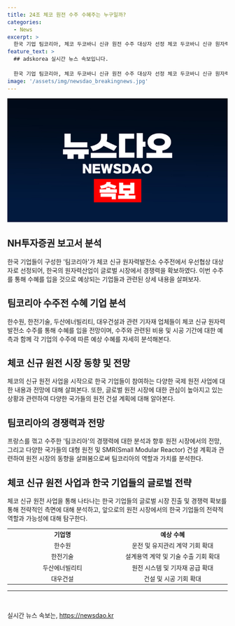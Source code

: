 ```yaml
---
title: 24조 체코 원전 수주 수혜주는 누구일까?
categories:
  - News
excerpt: >
  한국 기업 팀코리아, 체코 두코바니 신규 원전 수주 대상자 선정 체코 두코바니 신규 원자력발전소 수주전에서 팀코리아가 프랑스전력공사를 꺾고 우선협상대상자로 선정됐다. 이로 인해 한국 수력원자력부터 한전기술, 두산에너빌리티, 대우건설과 관련 기자재 업체들이 수혜를 예상되고 있다. 이번 수주를 통해 관련 기업들은 경쟁력을 키워 각종 계획에 참여하고 있는 상황이다. 또한, 한국 기업들의 체코 신규 원전 수주는 국내 대형 원전 수주의 첫 단추로 볼 수 있으며, 앞으로도 다양한 국가들과의 수주를 기대할 수 있는 상황이다.
feature_text: >
  ## adskorea 실시간 뉴스 속보입니다.

  한국 기업 팀코리아, 체코 두코바니 신규 원전 수주 대상자 선정 체코 두코바니 신규 원자력발전소 수주전에서 팀코리아가 프랑스전력공사를 꺾고 우선협상대상자로 선정됐다. 이로 인해 한국 수력원자력부터 한전기술, 두산에너빌리티, 대우건설과 관련 기자재 업체들이 수혜를 예상되고 있다. 이번 수주를 통해 관련 기업들은 경쟁력을 키워 각종 계획에 참여하고 있는 상황이다. 또한, 한국 기업들의 체코 신규 원전 수주는 국내 대형 원전 수주의 첫 단추로 볼 수 있으며, 앞으로도 다양한 국가들과의 수주를 기대할 수 있는 상황이다.
image: '/assets/img/newsdao_breakingnews.jpg'
---
```


<p><img src="/assets/img/newsdao_breakingnews.jpg" alt="adskorea 속보" /></p>

<h2 data-ke-size="size26">NH투자증권 보고서 분석</h2>

<p data-ke-size="size16">한국 기업들이 구성한 '팀코리아'가 체코 신규 원자력발전소 수주전에서 우선협상 대상자로 선정되어, 한국의 원자력산업이 글로벌 시장에서 경쟁력을 확보하였다. 이번 수주를 통해 수혜를 입을 것으로 예상되는 기업들과 관련된 상세 내용을 살펴보자.</p>

<h2 data-ke-size="size26">팀코리아 수주전 수혜 기업 분석</h2>

<p data-ke-size="size16">한수원, 한전기술, 두산에너빌리티, 대우건설과 관련 기자재 업체들이 체코 신규 원자력발전소 수주를 통해 수혜를 입을 전망이며, 수주와 관련된 비용 및 시공 기간에 대한 예측과 함께 각 기업의 수주에 따른 예상 수혜를 자세히 분석해본다.</p>

<h2 data-ke-size="size26">체코 신규 원전 시장 동향 및 전망</h2>

<p data-ke-size="size16">체코의 신규 원전 사업을 시작으로 한국 기업들이 참여하는 다양한 국제 원전 사업에 대한 내용과 전망에 대해 살펴본다. 또한, 글로벌 원전 시장에 대한 관심이 높아지고 있는 상황과 관련하여 다양한 국가들의 원전 건설 계획에 대해 알아본다.</p>

<h2 data-ke-size="size26">팀코리아의 경쟁력과 전망</h2>

<p data-ke-size="size16">프랑스를 꺾고 수주한 '팀코리아'의 경쟁력에 대한 분석과 향후 원전 시장에서의 전망, 그리고 다양한 국가들의 대형 원전 및 SMR(Small Modular Reactor) 건설 계획과 관련하여 원전 시장의 동향을 살펴봄으로써 팀코리아의 역할과 가치를 분석한다.</p>

<h2 data-ke-size="size26">체코 신규 원전 사업과 한국 기업들의 글로벌 전략</h2>

<p data-ke-size="size16">체코 신규 원전 사업을 통해 나타나는 한국 기업들의 글로벌 시장 진출 및 경쟁력 확보를 통해 전략적인 측면에 대해 분석하고, 앞으로의 원전 시장에서의 한국 기업들의 전략적 역할과 가능성에 대해 탐구한다.</p>

<table>
  <colgroup>
    <col style="width:347px">
    <col style="width:347px">
  </colgroup>
  <tr>
    <td style="text-align: center; height: 17px;"><b>기업명</b></td>
    <td style="text-align: center; height: 17px;"><b>예상 수혜</b></td>
  </tr>
  <tr>
    <td style="text-align: center; height: 17px;">한수원</td>
    <td style="text-align: center; height: 17px;">운전 및 유지관리 계약 기회 확대</td>
  </tr>
  <tr>
    <td style="text-align: center; height: 17px;">한전기술</td>
    <td style="text-align: center; height: 17px;">설계용역 계약 및 기술 수출 기회 확대</td>
  </tr>
  <tr>
    <td style="text-align: center; height: 17px;">두산에너빌리티</td>
    <td style="text-align: center; height: 17px;">원전 시스템 및 기자재 공급 확대</td>
  </tr>
  <tr>
    <td style="text-align: center; height: 17px;">대우건설</td>
    <td style="text-align: center; height: 17px;">건설 및 시공 기회 확대</td>
  </tr>
</table>

<hr>

<p data-ke-size="size16">&nbsp;</p>
실시간 뉴스 속보는, <a href="https://newsdao.kr" rel="dofollow">https://newsdao.kr</a>


